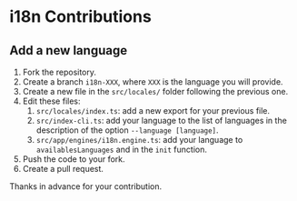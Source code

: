 # i18n Contributions

## Add a new language

1. Fork the repository.
1. Create a branch `i18n-XXX`, where `XXX` is the language you will provide.
1. Create a new file in the `src/locales/` folder following the previous one.
1. Edit these files:
    1. `src/locales/index.ts`: add a new export for your previous file.
    1. `src/index-cli.ts`: add your language to the list of languages in the description of the option `--language [language]`.
    1. `src/app/engines/i18n.engine.ts`: add your language to `availablesLanguages` and in the `init` function.
1. Push the code to your fork.
1. Create a pull request.

Thanks in advance for your contribution.
